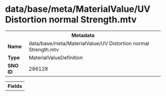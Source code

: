 <h1>data/base/meta/MaterialValue/UV Distortion normal Strength.mtv</h1><table><tr><th colspan="100%">Metadata</th></tr><tr><td><b>Name</b></td><td>data/base/meta/MaterialValue/UV Distortion normal Strength.mtv</td></tr><tr><td><b>Type</b></td><td>MaterialValueDefinition</td></tr><tr><td><b>SNO ID</b></td><td>286128</td></tr></table>

<table><tr><th colspan="100%">Fields</th></tr></table>

